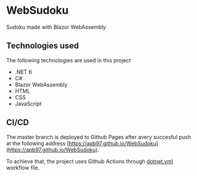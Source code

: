 # WebSudoku
Sudoku made with Blazor WebAssembly

## Technologies used

The following technologies are used in this project
- .NET 6
- C#
- Blazor WebAssembly
- HTML
- CSS
- JavaScript

## CI/CD

The master branch is deployed to Github Pages after avery succesful push at the following address [https://apb97.github.io/WebSudoku](https://apb97.github.io/WebSudoku).

To achieve that, the project uses Github Actions through [dotnet.yml](.github/workflows/dotnet.yml) workflow file.

